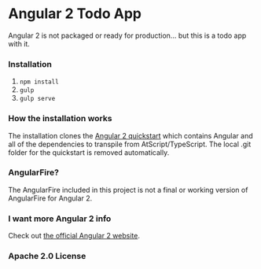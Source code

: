 # Angular 2 Todo App

Angular 2 is not packaged or ready for production... but this is a todo app with it.

### Installation

1. `npm install`
2. `gulp`
3. `gulp serve`

### How the installation works

The installation clones the [Angular 2 quickstart](https://github.com/angular/quickstart) which contains Angular and all of the dependencies to transpile from AtScript/TypeScript. The local .git folder for the quickstart is removed automatically.

### AngularFire?

The AngularFire included in this project is not a final or working version of AngularFire for Angular 2.

### I want more Angular 2 info

Check out [the official Angular 2 website](https://angular.io).

### Apache 2.0 License
